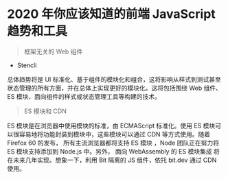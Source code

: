 # 2020 年你应该知道的前端 JavaScript 趋势和工具

> 框架无关的 Web 组件

   - Stencli

总体趋势将是 UI 标准化、基于组件的模块化和组合，这将影响从样式到测试甚至状态管理的所有方面，并在总体上实现更好的模块化。这将包括围绕 Web 组件、ES 模块、面向组件的样式或状态管理工具等构建的技术。

> ES 模块和 CDN

  ES 模块是在浏览器中使用模块的标准，由 ECMAScript 标准化。使用 ES 模块可以很容易地将功能封装到模块中，这些模块可以通过 CDN 等方式使用。随着 Firefox 60 的发布， 所有主流浏览器都将支持 ES 模块 ，Node 团队正在努力将 ES 模块支持添加到 Node.js 中。另外， 面向 WebAssembly 的 ES 模块集成 将在未来几年实现。想象一下，利用 Bit 隔离的 JS 组件，依托 bit.dev 通过 CDN 使用。
